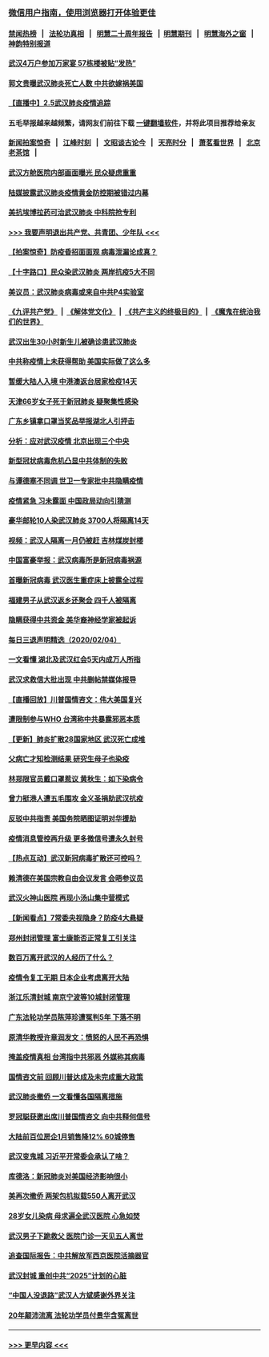 ### [微信用户指南，使用浏览器打开体验更佳](https://github.com/gfw-breaker/banned-news1/blob/master/indexes/wechat-guide.md?t=0)
#### [禁闻热榜](热点新闻.md?t=0)  &nbsp;&nbsp;|&nbsp;&nbsp; [法轮功真相](https://github.com/gfw-breaker/truth/blob/master/README.md?t=0) &nbsp;&nbsp;|&nbsp;&nbsp; [明慧二十周年报告](https://github.com/gfw-breaker/mh-reports/blob/master/README.md?t=0) &nbsp;&nbsp;|&nbsp;&nbsp;[明慧期刊](https://github.com/gfw-breaker/mh-qikan) &nbsp;&nbsp;|&nbsp;&nbsp; [明慧海外之窗](https://github.com/gfw-breaker/mh-news/blob/master/README.md?t=0) &nbsp;&nbsp;|&nbsp;&nbsp; [神韵特别报道](https://github.com/gfw-breaker/mh-news/blob/master/shenyun.md?t=0)
#### [武汉4万户参加万家宴 57栋楼被贴“发热”](../pages/nsc413/n11846074.md?t=02052344) 
#### [郭文贵曝武汉肺炎死亡人数 中共欲嫁祸美国](../pages/nsc413/n11846240.md?t=02052344) 
#### [【直播中】2.5武汉肺炎疫情追踪](../pages/nsc413/n11846437.md?t=02052344) 
#### 五毛举报越来越频繁，请网友们前往下载 [一键翻墙软件](https://github.com/gfw-breaker/ssr-accounts)，并将此项目推荐给亲友
#### [新闻拍案惊奇](https://github.com/gfw-breaker/banned-news1/blob/master/pages/link4.md) &nbsp;&nbsp;|&nbsp;&nbsp; [江峰时刻](https://github.com/gfw-breaker/banned-news1/blob/master/pages/link4.md) &nbsp;&nbsp;|&nbsp;&nbsp; [文昭谈古论今](https://github.com/gfw-breaker/banned-news1/blob/master/pages/link4.md) &nbsp;&nbsp;|&nbsp;&nbsp; [天亮时分](https://github.com/gfw-breaker/banned-news1/blob/master/pages/link4.md) &nbsp;&nbsp;|&nbsp;&nbsp; [萧茗看世界](https://github.com/gfw-breaker/banned-news1/blob/master/pages/link4.md) &nbsp;&nbsp;|&nbsp;&nbsp; [北京老茶馆](https://github.com/gfw-breaker/banned-news1/blob/master/pages/link4.md) &nbsp;&nbsp;|&nbsp;&nbsp; 
#### [武汉方舱医院内部画面曝光 民众疑虑重重](../pages/nsc413/n11846442.md?t=02052344) 
#### [陆媒披露武汉肺炎疫情黄金防控期被错过内幕](../pages/nsc413/n11846413.md?t=02052344) 
#### [美抗埃博拉药可治武汉肺炎 中科院抢专利](../pages/nsc413/n11846409.md?t=02052344) 
#### [>>> 我要声明退出共产党、共青团、少年队 <<<](https://github.com/begood0513/goodnews/blob/master/quit/letter.md) 
#### [【拍案惊奇】防疫昏招面面观 病毒泄漏论成真？](../pages/nsc413/n11845382.md?t=02052344) 
#### [【十字路口】民众染武汉肺炎 两岸抗疫5大不同](../pages/nsc413/n11845264.md?t=02052344) 
#### [美议员：武汉肺炎病毒或来自中共P4实验室](../pages/nsc413/n11846043.md?t=02052344) 
#### [《九评共产党》](https://github.com/begood0513/9ping.md/blob/master/README.md) &nbsp;|&nbsp; [《解体党文化》](../../../../jtdwh.md/blob/master/README.md)  &nbsp;|&nbsp; [《共产主义的终极目的》](../../../../gczydzjmd.md/blob/master/README.md) &nbsp;|&nbsp; [《魔鬼在统治我们的世界》](../../../../mgztzwmdsj.md/blob/master/README.md) 
#### [武汉出生30小时新生儿被确诊患武汉肺炎](../pages/nsc413/n11846307.md?t=02052344) 
#### [中共称疫情上未获得帮助 美国实际做了这么多](../pages/nsc413/n11846008.md?t=02052344) 
#### [暂缓大陆人入境 中港澳返台居家检疫14天](../pages/nsc413/n11845862.md?t=02052344) 
#### [天津66岁女子死于新冠肺炎 疑聚集性感染](../pages/nsc413/n11845909.md?t=02052344) 
#### [广东乡镇拿口罩当奖品举报湖北人引抨击](../pages/nsc413/n11845622.md?t=02052344) 
#### [分析：应对武汉疫情 北京出现三个中央](../pages/nsc413/n11845850.md?t=02052344) 
#### [新型冠状病毒危机凸显中共体制的失败](../pages/nsc413/n11844970.md?t=02052344) 
#### [与谭德塞不同调 世卫一专家批中共隐瞒疫情](../pages/nsc413/n11845278.md?t=02052344) 
#### [疫情紧急 习未露面 中国政局动向引猜测](../pages/nsc413/n11845224.md?t=02052344) 
#### [豪华邮轮10人染武汉肺炎 3700人将隔离14天](../pages/nsc413/n11845543.md?t=02052344) 
#### [视频：武汉人隔离一月仍被赶 吉林煤炭封楼](../pages/nsc413/n11845570.md?t=02052344) 
#### [中国富豪举报：武汉病毒所是新冠病毒祸源](../pages/nsc413/n11844943.md?t=02052344) 
#### [首曝新冠病毒 武汉医生重症床上披露全过程](../pages/nsc413/n11845150.md?t=02052344) 
#### [福建男子从武汉返乡还聚会 四千人被隔离](../pages/nsc413/n11845352.md?t=02052344) 
#### [隐瞒获得中共资金 美华裔神经学家被起诉](../pages/nsc413/n11844879.md?t=02052344) 
#### [每日三退声明精选（2020/02/04）](../pages/nsc413/n11845335.md?t=02052344) 
#### [一文看懂 湖北及武汉红会5天内成万人所指](../pages/nsc413/n11844315.md?t=02052344) 
#### [武汉求救信大批出现 中共删帖禁媒体报导](../pages/nsc413/n11845064.md?t=02052344) 
#### [【直播回放】川普国情咨文：伟大美国复兴](../pages/nsc413/n11842079.md?t=02052344) 
#### [遭限制参与WHO 台湾称中共暴露邪恶本质](../pages/nsc413/n11844351.md?t=02052344) 
#### [【更新】肺炎扩散28国家地区 武汉死亡成堆](../pages/nsc413/n11801312.md?t=02052344) 
#### [父病亡才知检测结果 研究生母子也染疫](../pages/nsc413/n11845059.md?t=02052344) 
#### [林郑限官员戴口罩惹议 黄秋生：如下染病令](../pages/nsc413/n11844529.md?t=02052344) 
#### [曾力挺港人遭五毛围攻 金义圣捐助武汉抗疫](../pages/nsc413/n11844707.md?t=02052344) 
#### [反驳中共指责 美国务院晒图证明对华援助](../pages/nsc413/n11844859.md?t=02052344) 
#### [疫情消息管控再升级 更多微信号遭永久封号](../pages/nsc413/n11844902.md?t=02052344) 
#### [【热点互动】武汉新冠病毒扩散还可控吗？](../pages/nsc413/n11844750.md?t=02052344) 
#### [赖清德在美国宗教自由会议发言 会晤参议员](../pages/nsc413/n11844836.md?t=02052344) 
#### [武汉火神山医院 再现小汤山集中营模式](../pages/nsc413/n11844763.md?t=02052344) 
#### [【新闻看点】7常委央视隐身？防疫4大悬疑](../pages/nsc413/n11844611.md?t=02052344) 
#### [郑州封闭管理 富士康能否正常复工引关注](../pages/nsc413/n11844727.md?t=02052344) 
#### [数百万离开武汉的人经历了什么？](../pages/nsc413/n11844742.md?t=02052344) 
#### [疫情令复工无期  日本企业考虑离开大陆](../pages/nsc413/n11844585.md?t=02052344) 
#### [浙江乐清封城 南京宁波等10城封闭管理](../pages/nsc413/n11844464.md?t=02052344) 
#### [广东法轮功学员陈萍珍遭冤判5年 下落不明](../pages/nsc413/n11844088.md?t=02052344) 
#### [原清华教授许章润发文：愤怒的人民不再恐惧](../pages/nsc413/n11844347.md?t=02052344) 
#### [掩盖疫情真相 台湾指中共邪恶 外媒称其病毒](../pages/nsc413/n11844401.md?t=02052344) 
#### [国情咨文前 回顾川普达成及未完成重大政策](../pages/nsc413/n11844581.md?t=02052344) 
#### [武汉肺炎撤侨 一文看懂各国隔离措施](../pages/nsc413/n11844216.md?t=02052344) 
#### [罗冠聪获邀出席川普国情咨文 向中共释何信号](../pages/nsc413/n11844355.md?t=02052344) 
#### [大陆前百位房企1月销售降12% 60城停售](../pages/nsc413/n11844398.md?t=02052344) 
#### [武汉变鬼城 习近平开常委会承认了啥？](../pages/nsc413/n11844218.md?t=02052344) 
#### [库德洛：新冠肺炎对美国经济影响很小](../pages/nsc413/n11844418.md?t=02052344) 
#### [美再次撤侨 两架包机拟载550人离开武汉](../pages/nsc413/n11844407.md?t=02052344) 
#### [28岁女儿染病 母求遍全武汉医院 心急如焚](../pages/nsc413/n11844302.md?t=02052344) 
#### [武汉男子下跪救父 医院门诊一天见五人离世](../pages/nsc413/n11844073.md?t=02052344) 
#### [追查国际报告：中共解放军西京医院活摘器官](../pages/nsc413/n11838359.md?t=02052344) 
#### [武汉封城 重创中共“2025”计划的心脏](../pages/nsc413/n11843972.md?t=02052344) 
#### [“中国人没退路”武汉人方斌感谢外界关注](../pages/nsc413/n11843517.md?t=02052344) 
#### [20年颠沛流离 法轮功学员付景华含冤离世](../pages/nsc413/n11841986.md?t=02052344) 

----
#### [ >>> 更早内容 <<< ](../indexes/nsc413-earlier.md)
